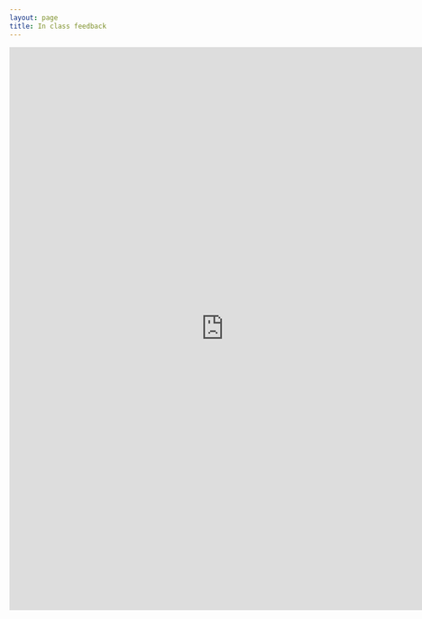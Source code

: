 ```yaml
---
layout: page
title: In class feedback
---
```


<iframe src="https://docs.google.com/forms/d/e/1FAIpQLScoToNVOBapSSV-GRVSQG9m6GXXEpyIgBKfWYZ2M3047gYJ1w/viewform?embedded=true" width="760" height="1000" frameborder="0" marginheight="0" marginwidth="0">Loading...</iframe>